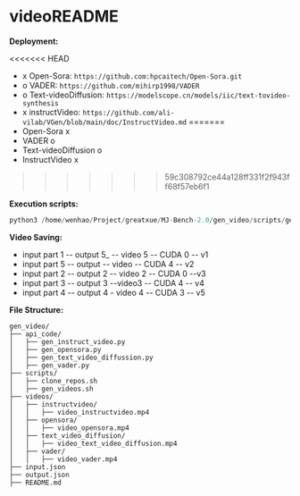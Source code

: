# videoREADME

**Deployment:**

<<<<<<< HEAD
* x Open-Sora: `https://github.com:hpcaitech/Open-Sora.git`
* o VADER: `https://github.com/mihirp1998/VADER`
* o Text-videoDiffusion: `https://modelscope.cn/models/iic/text-tovideo-synthesis`
* x instructVideo: `https://github.com/ali-vilab/VGen/blob/main/doc/InstructVideo.md`
=======
* Open-Sora x
* VADER o
* Text-videoDiffusion o
* InstructVideo x
>>>>>>> 59c308792ce44a128ff331f2f943ff68f57eb6f1

**Execution scripts:**

```python
python3 /home/wenhao/Project/greatxue/MJ-Bench-2.0/gen_video/scripts/gen_videos.py --input_file_path /home/wenhao/Project/greatxue/MJ-Bench-2.0/gen_video/input.json --output_file_path /home/wenhao/Project/greatxue/MJ-Bench-2.0/gen_video/output.json --model_list text_video_diffusion
```

**Video Saving:**

+ input part 1 -- output 5_ -- video 5 -- CUDA 0 -- v1
+ input part 5 -- output -- video -- CUDA 4 -- v2
+ input part 2 -- output 2 -- video 2 -- CUDA 0 --v3
+ input part 3 -- output 3 --video3 -- CUDA 4 -- v4
+ input part 4 -- output 4 - video 4 -- CUDA 3 -- v5

**File Structure:**

```plaintext
gen_video/
├── api_code/
│   ├── gen_instruct_video.py
│   ├── gen_opensora.py
│   ├── gen_text_video_diffussion.py
│   ├── gen_vader.py
├── scripts/
│   ├── clone_repos.sh
│   ├── gen_videos.sh
├── videos/
│   ├── instructvideo/
│   │   ├── video_instructvideo.mp4
│   ├── opensora/
│   │   ├── video_opensora.mp4
│   ├── text_video_diffusion/
│   │   ├── video_text_video_diffusion.mp4
│   ├── vader/
│   │   ├── video_vader.mp4
├── input.json
├── output.json
├── README.md
```
